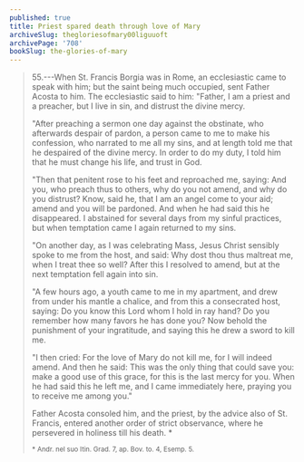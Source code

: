 ```yaml
---
published: true
title: Priest spared death through love of Mary
archiveSlug: thegloriesofmary00liguuoft
archivePage: '708'
bookSlug: the-glories-of-mary
---
```


> 55.---When St. Francis Borgia was in Rome, an ecclesiastic came to speak with him; but the saint being much occupied, sent Father Acosta to him. The ecclesiastic said to him: "Father, I am a priest and a preacher, but I live in sin, and distrust the divine mercy.
>
> "After preaching a sermon one day against the obstinate, who afterwards despair of pardon, a person came to me to make his confession, who narrated to me all my sins, and at length told me that he despaired of the divine mercy. In order to do my duty, I told him that he must change his life, and trust in God.
>
> "Then that penitent rose to his feet and reproached me, saying: And you, who preach thus to others, why do you not amend, and why do you distrust? Know, said he, that I am an angel come to your aid; amend and you will be pardoned. And when he had said this he disappeared. I abstained for several days from my sinful practices, but when temptation came I again returned to my sins.
>
> "On another day, as I was celebrating Mass, Jesus Christ sensibly spoke to me from the host, and said: Why dost thou thus maltreat me, when I treat thee so well? After this I resolved to amend, but at the next temptation fell again into sin.
>
> "A few hours ago, a youth came to me in my apartment, and drew from under his mantle a chalice, and from this a consecrated host, saying: Do you know this Lord whom I hold in ray hand? Do you remember how many favors he has done you? Now behold the punishment of your ingratitude, and saying this he drew a sword to kill me.
>
> "I then cried: For the love of Mary do not kill me, for I will indeed amend. And then he said: This was the only thing that could save you: make a good use of this grace, for this is the last mercy for you. When he had said this he left me, and I came immediately here, praying you to receive me among you."
>
> Father Acosta consoled him, and the priest, by the advice also of St. Francis, entered another order of strict observance, where he persevered in holiness till his death. \*
>
> <small>* Andr. nel suo Itin. Grad. 7, ap. Bov. to. 4, Esemp. 5.</small>
